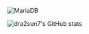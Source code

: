 ![MariaDB](https://img.shields.io/badge/MariaDB-003545?style=for-the-badge&logo=mariadb&logoColor=white)

![dra2sun7's GitHub stats](https://github-readme-stats.vercel.app/api?username=dra2sun7&show_icons=true&theme=radical)
